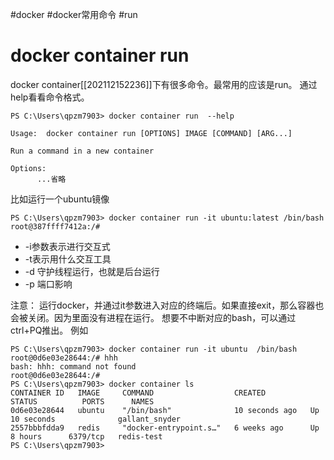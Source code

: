 #docker #docker常用命令 #run


# docker container run
docker container[[202112152236]]下有很多命令。最常用的应该是run。
通过help看看命令格式。

```shell
PS C:\Users\qpzm7903> docker container run  --help

Usage:  docker container run [OPTIONS] IMAGE [COMMAND] [ARG...]

Run a command in a new container

Options:
      ...省略
```


比如运行一个ubuntu镜像
```shell
PS C:\Users\qpzm7903> docker container run -it ubuntu:latest /bin/bash
root@387ffff7412a:/#
```

- -i参数表示进行交互式
- -t表示用什么交互工具
- -d 守护线程运行，也就是后台运行
- -p 端口影响


注意：
运行docker，并通过it参数进入对应的终端后。如果直接exit，那么容器也会被关闭。因为里面没有进程在运行。 
想要不中断对应的bash，可以通过ctrl+PQ推出。
例如
```shell
PS C:\Users\qpzm7903> docker container run -it ubuntu  /bin/bash
root@0d6e03e28644:/# hhh
bash: hhh: command not found
root@0d6e03e28644:/#
PS C:\Users\qpzm7903> docker container ls
CONTAINER ID   IMAGE     COMMAND                  CREATED          STATUS          PORTS      NAMES
0d6e03e28644   ubuntu    "/bin/bash"              10 seconds ago   Up 10 seconds              gallant_snyder
2557bbbfdda9   redis     "docker-entrypoint.s…"   6 weeks ago      Up 8 hours      6379/tcp   redis-test
PS C:\Users\qpzm7903>
```